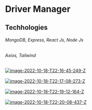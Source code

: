 # Driver Manager

## Techhologies 
######  MongoDB, Express, React Js, Node Js
###### Axios, Tailwind


<a href="https://postimages.org/" target="_blank"><img src="https://i.postimg.cc/8P0LpxMV/image-2022-10-18-T22-16-45-249-Z.png" alt="image-2022-10-18-T22-16-45-249-Z"/></a><br/><br/>
<a href="https://postimages.org/" target="_blank"><img src="https://i.postimg.cc/N0hTTTdJ/image-2022-10-18-T22-17-08-273-Z.png" alt="image-2022-10-18-T22-17-08-273-Z"/></a><br/><br/>
<a href="https://postimages.org/" target="_blank"><img src="https://i.postimg.cc/FKjSxRq9/image-2022-10-18-T22-19-12-164-Z.png" alt="image-2022-10-18-T22-19-12-164-Z"/></a><br/><br/>
<a href="https://postimages.org/" target="_blank"><img src="https://i.postimg.cc/1tsq7ShD/image-2022-10-18-T22-20-08-437-Z.png" alt="image-2022-10-18-T22-20-08-437-Z"/></a><br/><br/>

